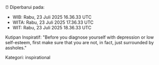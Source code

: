 ⏰ Diperbarui pada:
- WIB: Rabu, 23 Juli 2025 16.36.33 UTC
- WITA: Rabu, 23 Juli 2025 17.36.33 UTC
- WIT: Rabu, 23 Juli 2025 18.36.33 UTC

Kutipan Inspiratif:
"Before you diagnose yourself with depression or low self-esteem, first make sure that you are not, in fact, just surrounded by assholes."


Kategori: inspirational

